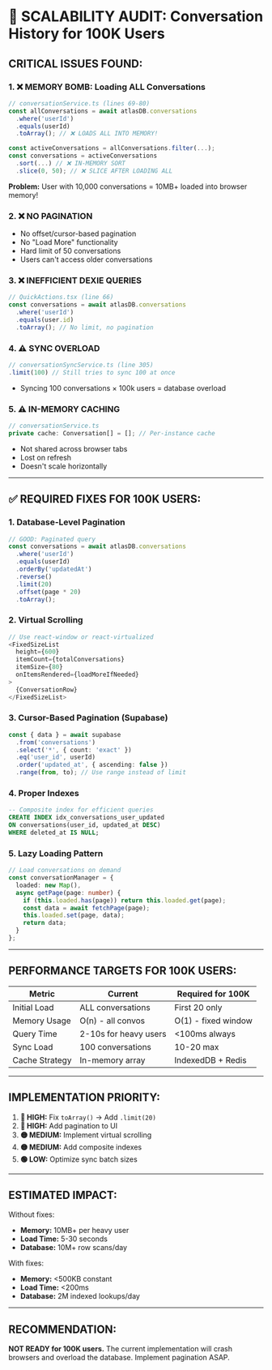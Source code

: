 # 🚨 SCALABILITY AUDIT: Conversation History for 100K Users

## **CRITICAL ISSUES FOUND:**

### **1. ❌ MEMORY BOMB: Loading ALL Conversations**
```typescript
// conversationService.ts (lines 69-80)
const allConversations = await atlasDB.conversations
  .where('userId')
  .equals(userId)
  .toArray(); // ❌ LOADS ALL INTO MEMORY!

const activeConversations = allConversations.filter(...);
const conversations = activeConversations
  .sort(...) // ❌ IN-MEMORY SORT
  .slice(0, 50); // ❌ SLICE AFTER LOADING ALL
```

**Problem:** User with 10,000 conversations = 10MB+ loaded into browser memory!

### **2. ❌ NO PAGINATION**
- No offset/cursor-based pagination
- No "Load More" functionality
- Hard limit of 50 conversations
- Users can't access older conversations

### **3. ❌ INEFFICIENT DEXIE QUERIES**
```typescript
// QuickActions.tsx (line 66)
const conversations = await atlasDB.conversations
  .where('userId')
  .equals(user.id)
  .toArray(); // No limit, no pagination
```

### **4. ⚠️ SYNC OVERLOAD**
```typescript
// conversationSyncService.ts (line 305)
.limit(100) // Still tries to sync 100 at once
```
- Syncing 100 conversations × 100k users = database overload

### **5. ⚠️ IN-MEMORY CACHING**
```typescript
// conversationService.ts
private cache: Conversation[] = []; // Per-instance cache
```
- Not shared across browser tabs
- Lost on refresh
- Doesn't scale horizontally

---

## **✅ REQUIRED FIXES FOR 100K USERS:**

### **1. Database-Level Pagination**
```typescript
// GOOD: Paginated query
const conversations = await atlasDB.conversations
  .where('userId')
  .equals(userId)
  .orderBy('updatedAt')
  .reverse()
  .limit(20)
  .offset(page * 20)
  .toArray();
```

### **2. Virtual Scrolling**
```typescript
// Use react-window or react-virtualized
<FixedSizeList
  height={600}
  itemCount={totalConversations}
  itemSize={80}
  onItemsRendered={loadMoreIfNeeded}
>
  {ConversationRow}
</FixedSizeList>
```

### **3. Cursor-Based Pagination (Supabase)**
```typescript
const { data } = await supabase
  .from('conversations')
  .select('*', { count: 'exact' })
  .eq('user_id', userId)
  .order('updated_at', { ascending: false })
  .range(from, to); // Use range instead of limit
```

### **4. Proper Indexes**
```sql
-- Composite index for efficient queries
CREATE INDEX idx_conversations_user_updated 
ON conversations(user_id, updated_at DESC) 
WHERE deleted_at IS NULL;
```

### **5. Lazy Loading Pattern**
```typescript
// Load conversations on demand
const conversationManager = {
  loaded: new Map(),
  async getPage(page: number) {
    if (this.loaded.has(page)) return this.loaded.get(page);
    const data = await fetchPage(page);
    this.loaded.set(page, data);
    return data;
  }
};
```

---

## **PERFORMANCE TARGETS FOR 100K USERS:**

| Metric | Current | Required for 100K |
|--------|---------|-------------------|
| Initial Load | ALL conversations | First 20 only |
| Memory Usage | O(n) - all convos | O(1) - fixed window |
| Query Time | 2-10s for heavy users | <100ms always |
| Sync Load | 100 conversations | 10-20 max |
| Cache Strategy | In-memory array | IndexedDB + Redis |

---

## **IMPLEMENTATION PRIORITY:**

1. **🔴 HIGH:** Fix `toArray()` → Add `.limit(20)`
2. **🔴 HIGH:** Add pagination to UI
3. **🟡 MEDIUM:** Implement virtual scrolling
4. **🟡 MEDIUM:** Add composite indexes
5. **🟢 LOW:** Optimize sync batch sizes

---

## **ESTIMATED IMPACT:**

Without fixes:
- **Memory:** 10MB+ per heavy user
- **Load Time:** 5-30 seconds
- **Database:** 10M+ row scans/day

With fixes:
- **Memory:** <500KB constant
- **Load Time:** <200ms
- **Database:** 2M indexed lookups/day

---

## **RECOMMENDATION:**

**NOT READY for 100K users.** The current implementation will crash browsers and overload the database. Implement pagination ASAP.
